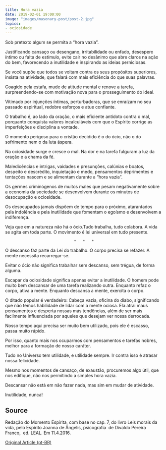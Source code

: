 ```yaml
---
title: Hora vazia
date: 2019-02-01 19:00:00
image: "images/masonary-post/post-2.jpg"
topics: 
- ociosidade
---
```


Sob pretexto algum se permita a “hora vazia”.

Justificando cansaço ou desengano, irritabilidade ou enfado, desespero íntimo
ou falta de estímulo, evite cair no desânimo que abre claros na ação do bem,
favorecendo a inutilidade e inspirando as ideias perniciosas.

Se você supõe que todos se voltam contra os seus propósitos superiores, insista
na atividade, que falará com mais eficiência do que suas palavras.

Coagido pela estafa, mude de atitude mental e renove a tarefa, surpreendendo-se
com motivação nova para o prosseguimento do ideal.

Vitimado por injunções íntimas, perturbadoras, que se enraízam no seu passado
espiritual, redobre esforços e atue confiante.

O trabalho é, ao lado da oração, o mais eficiente antídoto contra o mal,
porquanto conquista valores incalculáveis com que o Espírito corrige as
imperfeições e disciplina a vontade.

O momento perigoso para o cristão decidido é o do ócio, não o do sofrimento nem
o da luta áspera.

Na ociosidade surge e cresce o mal. Na dor e na tarefa fulguram a luz da oração
e a chama da fé.

Maledicências e intrigas, vaidades e presunções, calúnias e boatos, despeito e
descrédito, inquietação e medo, pensamentos deprimentes e tentações nascem e se
alimentam durante a “hora vazia”.

Os germes criminógenos de muitos males que pesam negativamente sobre a economia
da sociedade se desenvolvem durante os minutos de desocupação e ociosidade.

Os desocupados jamais dispõem de tempo para o próximo, atarantados pela
indolência e pela inutilidade que fomentam o egoísmo e desenvolvem a
indiferença.

Veja que em a natureza não há o ócio.Tudo trabalha, tudo colabora. A vida se
agita em toda parte. O movimento é lei universal em tudo presente.

                                   *   *   *

O descanso faz parte da Lei do trabalho. O corpo precisa se refazer. A mente
necessita recarregar-se.

Evitar o ócio não significa trabalhar sem descanso, sem trégua, de forma
alguma.

Escapar da ociosidade significa apenas evitar a inutilidade. O homem pode muito
bem descansar de uma tarefa realizando outra. Enquanto refaz o corpo, ativa a
mente. Enquanto descansa a mente, exercita o corpo.

O ditado popular é verdadeiro: Cabeça vazia, oficina do diabo, significando que
não temos habilidade de lidar com a mente ociosa. Ela atrai maus pensamentos e
desperta nossas más tendências, além de ser mais facilmente influenciada por
aqueles que desejam ver nossa derrocada.

Nosso tempo aqui precisa ser muito bem utilizado, pois ele é escasso, passa
muito rápido.

Por isso, quanto mais nos ocuparmos com pensamentos e tarefas nobres, melhor
para a formação de nosso caráter.

Tudo no Universo tem utilidade, e utilidade sempre. Ir contra isso é atrasar
nossa felicidade.

Mesmo nos momentos de cansaço, de exaustão, procuremos algo útil, que nos
edifique, não nos permitindo a simples hora vazia.

Descansar não está em não fazer nada, mas sim em mudar de atividade.

Inutilidade, nunca!


## Source
Redação do Momento Espírita, com base no cap. 7, do livro
Leis morais da vida, pelo Espírito Joanna de Ângelis,
psicografia  de Divaldo Pereira Franco,  ed. LEAL.
Em 11.4.2016.

 



[Original Article (pt-BR)](http://www.momento.com.br/pt/ler_texto.php?id=4762)
